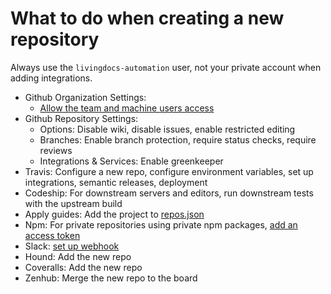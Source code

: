 # What to do when creating a new repository

Always use the `livingdocs-automation` user, not your private account when adding integrations.

- Github Organization Settings: 
  - [Allow the team and machine users access](https://github.com/orgs/upfrontIO/teams)
- Github Repository Settings:
  - Options: Disable wiki, disable issues, enable restricted editing
  - Branches: Enable branch protection, require status checks, require reviews
  - Integrations & Services: Enable greenkeeper
- Travis: Configure a new repo, configure environment variables, set up integrations, semantic releases, deployment
- Codeship: For downstream servers and editors, run downstream tests with the upstream build
- Apply guides: Add the project to [repos.json](https://github.com/upfrontIO/apply-guides/blob/master/repos.json)
- Npm: For private repositories using private npm packages, [add an access token](https://github.com/upfrontIO/guides/blob/master/npm/access.md)
- Slack: [set up webhook](https://livingdocs.slack.com/apps/A0F7YS2SX-github)
- Hound: Add the new repo
- Coveralls: Add the new repo
- Zenhub: Merge the new repo to the board
